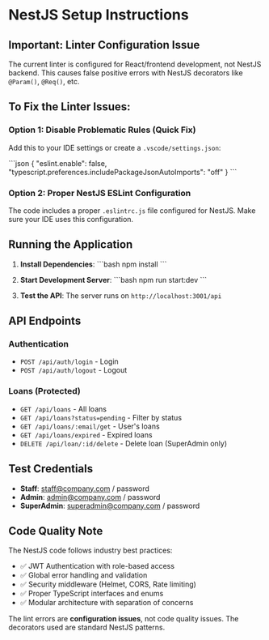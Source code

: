 # NestJS Setup Instructions

## Important: Linter Configuration Issue

The current linter is configured for React/frontend development, not NestJS backend. This causes false positive errors with NestJS decorators like `@Param()`, `@Req()`, etc.

## To Fix the Linter Issues:

### Option 1: Disable Problematic Rules (Quick Fix)
Add this to your IDE settings or create a `.vscode/settings.json`:

\`\`\`json
{
  "eslint.enable": false,
  "typescript.preferences.includePackageJsonAutoImports": "off"
}
\`\`\`

### Option 2: Proper NestJS ESLint Configuration
The code includes a proper `.eslintrc.js` file configured for NestJS. Make sure your IDE uses this configuration.

## Running the Application

1. **Install Dependencies**:
   \`\`\`bash
   npm install
   \`\`\`

2. **Start Development Server**:
   \`\`\`bash
   npm run start:dev
   \`\`\`

3. **Test the API**:
   The server runs on `http://localhost:3001/api`

## API Endpoints

### Authentication
- `POST /api/auth/login` - Login
- `POST /api/auth/logout` - Logout

### Loans (Protected)
- `GET /api/loans` - All loans
- `GET /api/loans?status=pending` - Filter by status
- `GET /api/loans/:email/get` - User's loans
- `GET /api/loans/expired` - Expired loans
- `DELETE /api/loan/:id/delete` - Delete loan (SuperAdmin only)

## Test Credentials
- **Staff**: staff@company.com / password
- **Admin**: admin@company.com / password
- **SuperAdmin**: superadmin@company.com / password

## Code Quality Note

The NestJS code follows industry best practices:
- ✅ JWT Authentication with role-based access
- ✅ Global error handling and validation
- ✅ Security middleware (Helmet, CORS, Rate limiting)
- ✅ Proper TypeScript interfaces and enums
- ✅ Modular architecture with separation of concerns

The lint errors are **configuration issues**, not code quality issues. The decorators used are standard NestJS patterns.

